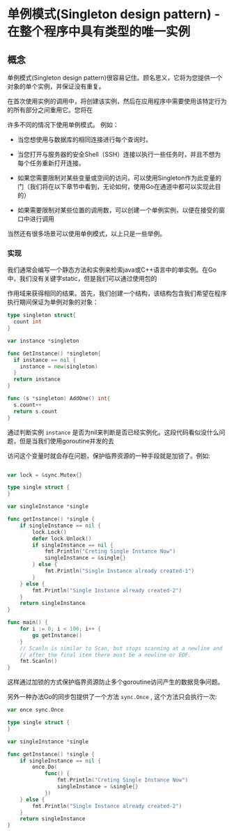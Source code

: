 # 单例模式(Singleton design pattern) -在整个程序中具有类型的唯一实例

## 概念

单例模式(Singleton design pattern)很容易记住。顾名思义，它将为您提供一个对象的单个实例，并保证没有重复。

在首次使用实例的调用中，将创建该实例，然后在应用程序中需要使用该特定行为的所有部分之间重用它。您将在

许多不同的情况下使用单例模式。 例如：

* 当您想使用与数据库的相同连接进行每个查询时。

* 当您打开与服务器的安全Shell（SSH）连接以执行一些任务时，并且不想为每个任务重新打开连接。

* 如果您需要限制对某些变量或空间的访问，可以使用Singleton作为此变量的门（我们将在以下章节中看到，无论如何，使用Go在通道中都可以实现此目的）

* 如果需要限制对某些位置的调用数，可以创建一个单例实例，以便在接受的窗口中进行调用

当然还有很多场景可以使用单例模式，以上只是一些举例。

### 实现

我们通常会编写一个静态方法和实例来检索java或C++语言中的单实例。在Go中，我们没有关键字static，但是我们可以通过使用包的

作用域来获得相同的结果。首先，我们创建一个结构，该结构包含我们希望在程序执行期间保证为单例对象的对象：

``` go
type singleton struct{
  count int
}

var instance *singleton

func GetInstance() *singleton{
  if instance == nil {
    instance = new(singleton)
  }
  return instance
}

func (s *singleton) AddOne() int{
  s.count++
  return s.count
}
```

通过判断实例 `instance` 是否为nil来判断是否已经实例化。这段代码看似没什么问题，但是当我们使用goroutine并发的去

访问这个变量时就会存在问题，保护临界资源的一种手段就是加锁了。例如:

``` go

var lock = &sync.Mutex{}

type single struct {
}

var singleInstance *single

func getInstance() *single {
    if singleInstance == nil {
        lock.Lock()
        defer lock.Unlock()
        if singleInstance == nil {
            fmt.Println("Creting Single Instance Now")
            singleInstance = &single{}
        } else {
            fmt.Println("Single Instance already created-1")
        }
    } else {
        fmt.Println("Single Instance already created-2")
    }
    return singleInstance
}

func main() {
    for i := 0; i < 100; i++ {
        go getInstance()
    }
    // Scanln is similar to Scan, but stops scanning at a newline and
    // after the final item there must be a newline or EOF.
    fmt.Scanln()
}
```

这样通过加锁的方式保护临界资源防止多个goroutine访问产生的数据竞争问题。

另外一种办法Go的同步包提供了一个方法 `sync.Once` , 这个方法只会执行一次:

``` go
var once sync.Once

type single struct {
}

var singleInstance *single

func getInstance() *single {
    if singleInstance == nil {
        once.Do(
            func() {
                fmt.Println("Creting Single Instance Now")
                singleInstance = &single{}
            })
    } else {
        fmt.Println("Single Instance already created-2")
    }
    return singleInstance
}
```
